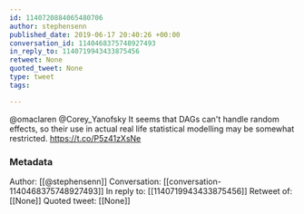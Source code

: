 ```yaml
---
id: 1140720884065480706
author: stephensenn
published_date: 2019-06-17 20:40:26 +00:00
conversation_id: 1140468375748927493
in_reply_to: 1140719943433875456
retweet: None
quoted_tweet: None
type: tweet
tags:

---
```


@omaclaren @Corey_Yanofsky It seems that DAGs can't handle random effects, so their use in actual real life statistical modelling may be somewhat restricted. https://t.co/P5z41zXsNe

### Metadata

Author: [[@stephensenn]]
Conversation: [[conversation-1140468375748927493]]
In reply to: [[1140719943433875456]]
Retweet of: [[None]]
Quoted tweet: [[None]]

